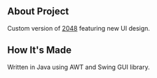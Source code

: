 ## About Project

Custom version of [2048](https://en.wikipedia.org/wiki/2048_(video_game)) featuring new UI design.

## How It's Made

Written in Java using AWT and Swing GUI library. 

